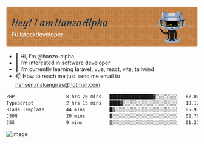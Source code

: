 ![Header](./github-header-image.png)

- 👋 Hi, I’m @hanzo-alpha
- 👀 I’m interested in software developer
- 🌱 I’m currently learning laravel, vue, react, vite, tailwind
- 📫 How to reach me just send me email to hansen.makangiras@hotmail.com 

<!---
hanzo-alpha/hanzo-alpha is a ✨ special ✨ repository because its `README.md` (this file) appears on your GitHub profile.
You can click the Preview link to take a look at your changes.
--->

<!--START_SECTION:waka-->

```txt
PHP                   8 hrs 20 mins   ████████████████▓░░░░░░░░   67.06 %
TypeScript            2 hrs 15 mins   ████▓░░░░░░░░░░░░░░░░░░░░   18.12 %
Blade Template        44 mins         █▒░░░░░░░░░░░░░░░░░░░░░░░   05.93 %
JSON                  20 mins         ▓░░░░░░░░░░░░░░░░░░░░░░░░   02.78 %
CSS                   9 mins          ▒░░░░░░░░░░░░░░░░░░░░░░░░   01.23 %
```

<!--END_SECTION:waka-->

![image](https://github.com/hanzo-alpha/hanzo-alpha/assets/111342797/c4bd2977-6123-4017-8652-6e166259b484)

